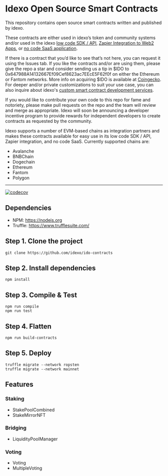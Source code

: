 # Idexo Open Source Smart Contracts
This repository contains open source smart contracts written and published by idexo. 

These contracts are either used in idexo’s token and community systems and/or used in the idexo [low code SDK / API](https://npmjs.com/idexo-sdk), [Zapier Integration to Web2 Apps](https://zapier.com/apps/idexo/integrations), or [no code SaaS application](https://app.idexo.com/register). 

If there is a contract that you’d like to see that’s not here, you can request it using the Issues tab. If you like the contracts and/or are using them, please give the repo a star and consider sending us a tip in $IDO to 0x647988A14132667Ef09Cef8623ac7EEcE5F62f0f on either the Ethereum or Fantom networks. More info on acquiring $IDO is available at [Coingecko](https://ido.cl/coingecko). For deeper and/or private customizations to suit your use case, you can also inquire about idexo's [custom smart contract development services](https://idexo.com/custom-smart-contract-development.html).

If you would like to contribute your own code to this repo for fame and notoriety, please make pull requests on the repo and the team will review and merge as appropriate. Idexo will soon be announcing a developer incentive program to provide rewards for independent developers to create contracts as requested by the community. 

Idexo supports a number of EVM-based chains as integration partners and makes these contracts available for easy use in its low code SDK / API, Zapier integration, and no code SaaS. Currently supported chains are: 


* Avalanche
* BNBChain
* Dogechain
* Ethereum
* Fantom
* Polygon


____
[![codecov](https://codecov.io/gh/idexo/ido-contracts/branch/main/graph/badge.svg?token=HLKWVOLF1E)](https://codecov.io/gh/idexo/ido-contracts)

## Dependencies
- NPM: https://nodejs.org
- Truffle: https://www.trufflesuite.com/

## Step 1. Clone the project
```
git clone https://github.com/idexo/ido-contracts
```

## Step 2. Install dependencies
```
npm install
```

## Step 3. Compile & Test
```
npm run compile
npm run test
```

## Step 4. Flatten
```
npm run build-contracts
```

## Step 5. Deploy
```
truffle migrate --network ropsten
truffle migrate --network mainnet
```

## Features

### Staking
- StakePoolCombined
- StakeMirrorNFT

### Bridging
- LiquidityPoolManager

### Voting
- Voting
- MultipleVoting

